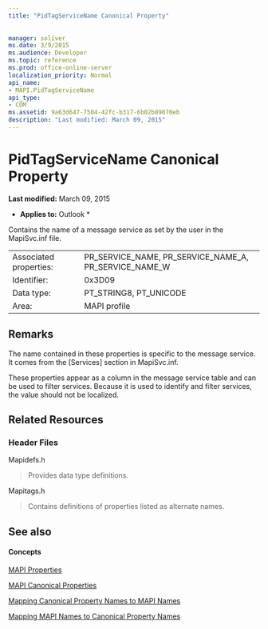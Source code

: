 ```yaml
---
title: "PidTagServiceName Canonical Property"
 
 
manager: soliver
ms.date: 3/9/2015
ms.audience: Developer
ms.topic: reference
ms.prod: office-online-server
localization_priority: Normal
api_name:
- MAPI.PidTagServiceName
api_type:
- COM
ms.assetid: 9a63d647-7504-42fc-b317-6b02b89070eb
description: "Last modified: March 09, 2015"
---
```


# PidTagServiceName Canonical Property

 **Last modified:** March 09, 2015 
  
 * **Applies to:** Outlook * 
  
Contains the name of a message service as set by the user in the MapiSvc.inf file.
  
|||
|:-----|:-----|
|Associated properties:  <br/> |PR_SERVICE_NAME, PR_SERVICE_NAME_A, PR_SERVICE_NAME_W  <br/> |
|Identifier:  <br/> |0x3D09  <br/> |
|Data type:  <br/> |PT_STRING8, PT_UNICODE  <br/> |
|Area:  <br/> |MAPI profile  <br/> |
   
## Remarks

The name contained in these properties is specific to the message service. It comes from the [Services] section in MapiSvc.inf.
  
These properties appear as a column in the message service table and can be used to filter services. Because it is used to identify and filter services, the value should not be localized.
  
## Related Resources

### Header Files

Mapidefs.h
  
> Provides data type definitions.
    
Mapitags.h
  
> Contains definitions of properties listed as alternate names.
    
## See also

#### Concepts

[MAPI Properties](mapi-properties.md)
  
[MAPI Canonical Properties](mapi-canonical-properties.md)
  
[Mapping Canonical Property Names to MAPI Names](mapping-canonical-property-names-to-mapi-names.md)
  
[Mapping MAPI Names to Canonical Property Names](mapping-mapi-names-to-canonical-property-names.md)

